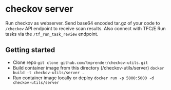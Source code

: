 # checkov server

Run checkov as webserver. Send base64 encoded tar.gz of your code to `/checkov` API endpoint to receive scan results. Also connect with TFC/E Run tasks via the `/tf_run_task_review` endpoint.

## Getting started

- Clone repo
    `git clone github.com/tmprender/checkov-utils.git`
- Build container image from this directory (/checkov-utils/server)
    `docker build -t checkov-utils/server .`
- Run container image locally or deploy
    `docker run -p 5000:5000 -d checkov-utils/server`